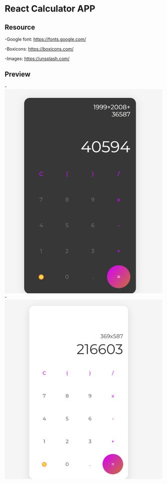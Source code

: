# React Calculator APP

## Resource
-Google font: https://fonts.google.com/

-Boxicons: https://boxicons.com/

-Images: https://unsplash.com/

## Preview
-![screenshot1](./public/toplamadark1.png)
-![screenshot2](./public/carpmawhite.png)